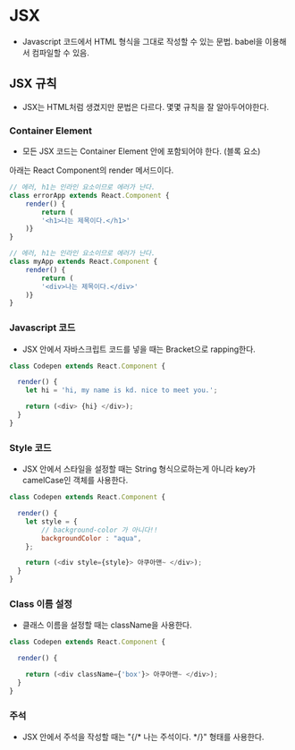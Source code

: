 # JSX
- Javascript 코드에서 HTML 형식을 그대로 작성할 수 있는 문법. babel을 이용해서 컴파일할 수 있음.

## JSX 규칙
- JSX는 HTML처럼 생겼지만 문법은 다르다. 몇몇 규칙을 잘 알아두어야한다.

### Container Element
- 모든 JSX 코드는 Container Element 안에 포함되어야 한다. (블록 요소)

아래는 React Component의 render 메서드이다.

```Javascript
// 에러, h1는 인라인 요소이므로 에러가 난다.
class errorApp extends React.Component {
    render() {
        return (
        '<h1>나는 제목이다.</h1>'
    )}
}

// 에러, h1는 인라인 요소이므로 에러가 난다.
class myApp extends React.Component {
    render() {
        return (
        '<div>나는 제목이다.</div>'
    )}
}
```

### Javascript 코드
- JSX 안에서 자바스크립트 코드를 넣을 때는 Bracket으로 rapping한다.

```Javascript
class Codepen extends React.Component {

  render() {
    let hi = 'hi, my name is kd. nice to meet you.';

    return (<div> {hi} </div>);
  }
}
```

### Style 코드
- JSX 안에서 스타일을 설정할 때는 String 형식으로하는게 아니라 key가 camelCase인 객체를 사용한다.

```javascript
class Codepen extends React.Component {

  render() {
    let style = {
        // background-color 가 아니다!!
        backgroundColor : "aqua",
    };

    return (<div style={style}> 아쿠아맨~ </div>);
  }
}
```

### Class 이름 설정
- 클래스 이름을 설정할 때는 className을 사용한다.
```javascript
class Codepen extends React.Component {

  render() {

    return (<div className={'box'}> 아쿠아맨~ </div>);
  }
}
```

### 주석
- JSX 안에서 주석을 작성할 때는 "{/\* 나는 주석이다. \*/}" 형태를 사용한다.
